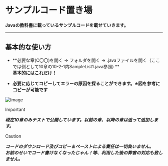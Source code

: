 # サンプルコード置き場
**Javaの教科書に載っているサンプルコードを載せていきます。**

---

## 基本的な使い方
- **必要な章(C〇〇)を開く → フォルダを開く → .javaファイルを開く（ここでは例として10章の10-2-1内SampleList1.java参照) **  
__**基本的にはこれだけ！**__

- **必要に応じてコピーしてエラーの原因を探ることができます。※図を参考にコピーが可能です**  

![Image](https://github.com/user-attachments/assets/aa020eec-7d97-41ae-8c53-672eb49f51cf)

>[!important] 
>***現在10章のみテストで公開しています。以前の章、以降の章は追って追加します。***

>[!caution] 
>***コードのダウンロード及びコピー＆ペーストによる責任は一切負いません。***  
>***お前のせいでコード書けなくなったじゃん！等、利用した後の弊害の対応も致しません。***
